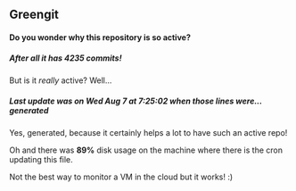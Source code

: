 ## Greengit

#### Do you wonder why this repository is so active?

##### After all it has 4235 commits!

But is it *really* active? Well...

##### Last update was on Wed Aug 7 at 7:25:02 when those lines were... generated

Yes, generated, because it certainly helps a lot to have such an active repo!

Oh and there was **89%** disk usage on the machine
where there is the cron updating this file.

Not the best way to monitor a VM in the cloud but it works! :)
